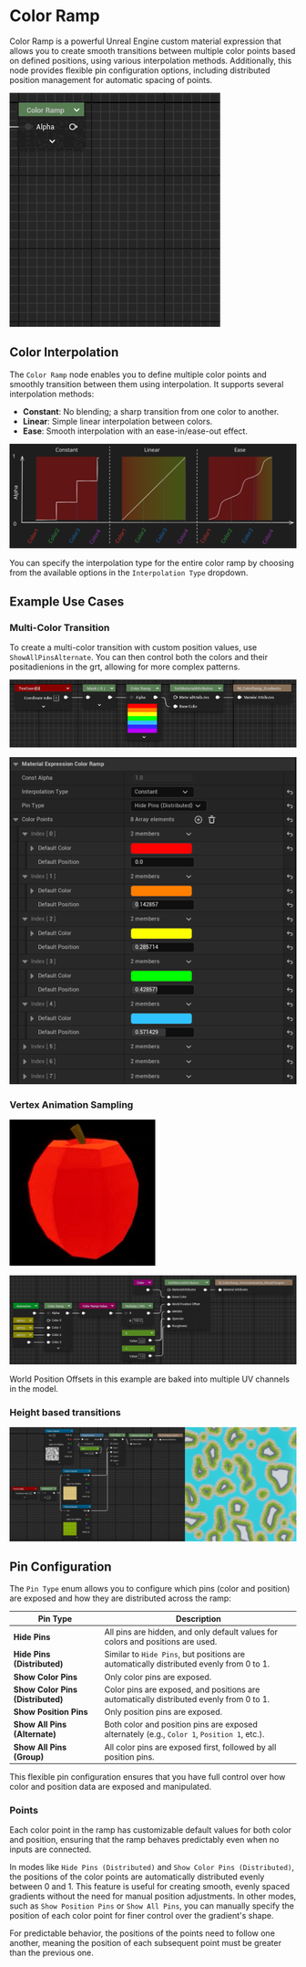 # Color Ramp

Color Ramp is a powerful Unreal Engine custom material expression that allows you to create smooth transitions between multiple color points based on defined positions, using various interpolation methods. Additionally, this node provides flexible pin configuration options, including distributed position management for automatic spacing of points.

![ColorNode](Images/ColorNode.gif)

## Color Interpolation

The `Color Ramp` node enables you to define multiple color points and smoothly transition between them using interpolation. It supports several interpolation methods:

- **Constant**: No blending; a sharp transition from one color to another.
- **Linear**: Simple linear interpolation between colors.
- **Ease**: Smooth interpolation with an ease-in/ease-out effect.

![InterpolationsGraphs](Images/InterpolationsGraphs.svg)

You can specify the interpolation type for the entire color ramp by choosing from the available options in the `Interpolation Type` dropdown.

## Example Use Cases

### Multi-Color Transition

To create a multi-color transition with custom position values, use `ShowAllPinsAlternate`. You can then control both the colors and their positadienions in the grt, allowing for more complex patterns.

![ColorRampNode_Rainbow_Graph](Images/ColorRampNode_Rainbow_Graph.png)

![ColorRampNode_Rainbow_Details](Images/ColorRampNode_Rainbow_Details.png)

### Vertex Animation Sampling

![ColorRampNode_AppleAnimation](Images/ColorRampNode_AppleAnimation.gif)

![ColorRampNode_AppleAnimation_Graph](Images/ColorRampNode_AppleAnimation_Graph.png)

World Position Offsets in this example are baked into multiple UV channels in the model.

### Height based transitions

![ColorRampNode_Islands](Images/ColorRampNode_Islands.png)


## Pin Configuration

The `Pin Type` enum allows you to configure which pins (color and position) are exposed and how they are distributed across the ramp:

| Pin Type                          | Description                                                                                 |
| --------------------------------- | ------------------------------------------------------------------------------------------- |
| **Hide Pins**                     | All pins are hidden, and only default values for colors and positions are used.             |
| **Hide Pins (Distributed)**       | Similar to `Hide Pins`, but positions are automatically distributed evenly from 0 to 1.     |
| **Show Color Pins**               | Only color pins are exposed.                                                                |
| **Show Color Pins (Distributed)** | Color pins are exposed, and positions are automatically distributed evenly from 0 to 1.     |
| **Show Position Pins**            | Only position pins are exposed.                                                             |
| **Show All Pins (Alternate)**     | Both color and position pins are exposed alternately (e.g., `Color 1`, `Position 1`, etc.). |
| **Show All Pins (Group)**         | All color pins are exposed first, followed by all position pins.                            |

This flexible pin configuration ensures that you have full control over how color and position data are exposed and manipulated.

### Points

Each color point in the ramp has customizable default values for both color and position, ensuring that the ramp behaves predictably even when no inputs are connected.

In modes like `Hide Pins (Distributed)` and `Show Color Pins (Distributed)`, the positions of the color points are automatically distributed evenly between 0 and 1. This feature is useful for creating smooth, evenly spaced gradients without the need for manual position adjustments. In other modes, such as `Show Position Pins` or `Show All Pins`, you can manually specify the position of each color point for finer control over the gradient's shape.

For predictable behavior, the positions of the points need to follow one another, meaning the position of each subsequent point must be greater than the previous one.